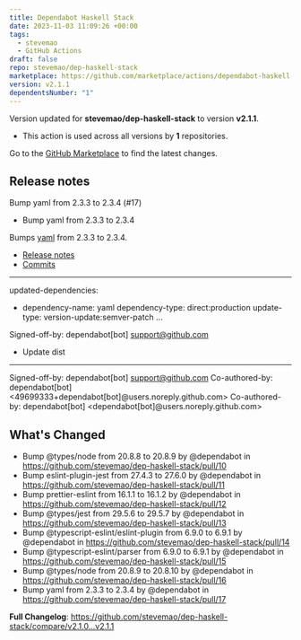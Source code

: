 ```yaml
---
title: Dependabot Haskell Stack
date: 2023-11-03 11:09:26 +00:00
tags:
  - stevemao
  - GitHub Actions
draft: false
repo: stevemao/dep-haskell-stack
marketplace: https://github.com/marketplace/actions/dependabot-haskell-stack
version: v2.1.1
dependentsNumber: "1"
---
```



Version updated for **stevemao/dep-haskell-stack** to version **v2.1.1**.
- This action is used across all versions by **1** repositories.

Go to the [GitHub Marketplace](https://github.com/marketplace/actions/dependabot-haskell-stack) to find the latest changes.

## Release notes

Bump yaml from 2.3.3 to 2.3.4 (#17)

* Bump yaml from 2.3.3 to 2.3.4

Bumps [yaml](https://github.com/eemeli/yaml) from 2.3.3 to 2.3.4.
- [Release notes](https://github.com/eemeli/yaml/releases)
- [Commits](https://github.com/eemeli/yaml/compare/v2.3.3...v2.3.4)

---
updated-dependencies:
- dependency-name: yaml
  dependency-type: direct:production
  update-type: version-update:semver-patch
...

Signed-off-by: dependabot[bot] <support@github.com>

* Update dist

---------

Signed-off-by: dependabot[bot] <support@github.com>
Co-authored-by: dependabot[bot] <49699333+dependabot[bot]@users.noreply.github.com>
Co-authored-by: dependabot[bot] <dependabot[bot]@users.noreply.github.com>


## What's Changed
* Bump @types/node from 20.8.8 to 20.8.9 by @dependabot in https://github.com/stevemao/dep-haskell-stack/pull/10
* Bump eslint-plugin-jest from 27.4.3 to 27.6.0 by @dependabot in https://github.com/stevemao/dep-haskell-stack/pull/11
* Bump prettier-eslint from 16.1.1 to 16.1.2 by @dependabot in https://github.com/stevemao/dep-haskell-stack/pull/12
* Bump @types/jest from 29.5.6 to 29.5.7 by @dependabot in https://github.com/stevemao/dep-haskell-stack/pull/13
* Bump @typescript-eslint/eslint-plugin from 6.9.0 to 6.9.1 by @dependabot in https://github.com/stevemao/dep-haskell-stack/pull/14
* Bump @typescript-eslint/parser from 6.9.0 to 6.9.1 by @dependabot in https://github.com/stevemao/dep-haskell-stack/pull/15
* Bump @types/node from 20.8.9 to 20.8.10 by @dependabot in https://github.com/stevemao/dep-haskell-stack/pull/16
* Bump yaml from 2.3.3 to 2.3.4 by @dependabot in https://github.com/stevemao/dep-haskell-stack/pull/17


**Full Changelog**: https://github.com/stevemao/dep-haskell-stack/compare/v2.1.0...v2.1.1
